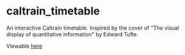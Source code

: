caltrain_timetable
==================

An interactive Caltrain timetable. Inspired by the cover of "The visual display of quantitative information" by Edward Tufte. 

Viewable [here](http://www.hofsteede.com/caltrain_timetable/)
